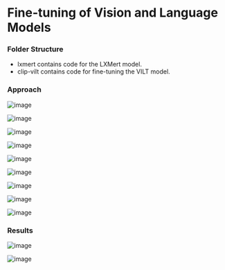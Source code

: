 # Fine-tuning of Vision and Language Models

### Folder Structure
* lxmert contains code for the LXMert model.
* clip-vilt contains code for fine-tuning the VILT model.
  
### Approach
  
![image](https://github.com/esyker/Fine-tuning-Vision-Language-Models/assets/50277636/136fe38f-1a60-405a-b516-a526b5a0734a)

![image](https://github.com/esyker/Fine-tuning-Vision-Language-Models/assets/50277636/59813815-c87c-4582-b102-c2a814d744ec)

![image](https://github.com/esyker/Fine-tuning-Vision-Language-Models/assets/50277636/309ad288-7b4b-4bdd-bff6-628a7a642fec)

![image](https://github.com/esyker/Fine-tuning-Vision-Language-Models/assets/50277636/1aa6d3a6-e415-4bcf-8ef2-e776566f5e63)

![image](https://github.com/esyker/Fine-tuning-Vision-Language-Models/assets/50277636/5c3f9e53-4e14-4d90-9ecb-8784c7c95642)

![image](https://github.com/esyker/Fine-tuning-Vision-Language-Models/assets/50277636/f143af4a-a103-40b9-8619-604c521201e8)

![image](https://github.com/esyker/Fine-tuning-Vision-Language-Models/assets/50277636/0e340a88-fad2-48ab-9848-bd9696e19c3f)

![image](https://github.com/esyker/Fine-tuning-Vision-Language-Models/assets/50277636/d1ad75a4-1d00-4c9b-8574-7254ef18acd3)

![image](https://github.com/esyker/Fine-tuning-Vision-Language-Models/assets/50277636/839ca14c-b802-4b64-857a-abc223870432)

### Results

![image](https://github.com/esyker/Fine-tuning-Vision-Language-Models/assets/50277636/262ab571-82a9-430b-9497-3890d657cfb7)

![image](https://github.com/esyker/Fine-tuning-Vision-Language-Models/assets/50277636/0bdc734c-5d9d-44da-9c47-a27fbe8d90cf)








